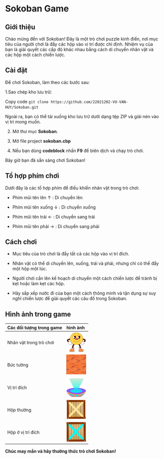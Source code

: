 # Sokoban Game
## Giới thiệu
Chào mừng đến với Sokoban! Đây là một trò chơi puzzle kinh điển, nơi mục tiêu của người chơi là đẩy các hộp vào vị trí được chỉ định. Nhiệm vụ của bạn là giải quyết các cấp độ khác nhau bằng cách di chuyển nhân vật và các hộp một cách chiến lược.
## Cài đặt
Để chơi Sokoban, làm theo các bước sau: <br>

1.Sao chép kho lưu trữ:

Copy code  ``` git clone https://github.com/22021202-VU-VAN-HUY/Sokoban.git ```

Ngoài ra, bạn có thể tải xuống kho lưu trữ dưới dạng tệp ZIP và giải nén vào vị trí mong muốn.

2. Mở thư mục **Sokoban**.

4. Mở file project **sokoban.cbp**

6. Nếu bạn dùng **codeblock** nhấn **F9** để biên dịch và chạy trò chơi.

Bây giờ bạn đã sẵn sàng chơi Sokoban!


## Tổ hợp phím chơi
Dưới đây là các tổ hợp phím để điều khiển nhân vật trong trò chơi:

- Phím mũi tên lên &uarr; : Di chuyển lên

- Phím mũi tên xuống &darr; : Di chuyển xuống

- Phím mũi tên trái &larr; : Di chuyển sang trái

- Phím mũi tên phải &rarr; : Di chuyển sang phải


## Cách chơi
- Mục tiêu của trò chơi là đẩy tất cả các hộp vào vị trí đích. 

- Nhân vật có thể di chuyển lên, xuống, trái và phải, nhưng chỉ có thể đẩy một hộp một lúc. 

- Người chơi cần lên kế hoạch di chuyển một cách chiến lược để tránh bị kẹt hoặc làm kẹt các hộp.

- Hãy sắp xếp nước đi của bạn một cách thông minh và tận dụng sự suy nghĩ chiến lược để giải quyết các câu đố trong Sokoban.

## Hình ảnh trong game

| Các đối tượng trong game |  hình ảnh | 
| :----------------------- | :-------- | 
| Nhân vật trong trò chơi  |   <img src="sokoban/image/character1.png" alt="example" style="width:64px; height:64px;">     |      
| Bức tường                |     <img src="sokoban/image/wall.png" alt="example" style="width:64px; height:64px;">         |
| Vị trí đích              | <img src="sokoban/image/location_correct.png" alt="example" style="width:64px; height:64px;"> | 
| Hộp thường               | <img src="sokoban/image/box.png" alt="example" style="width:64px; height:64px;">              | 
| Hộp ở vị trí đích        | <img src="sokoban/image/box_correct.png" alt="example" style="width:64px; height:64px;">      | 




**Chúc may mắn và hãy thưởng thức trò chơi Sokoban!**

